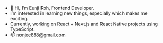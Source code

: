 - 👋 Hi, I’m Eunji Roh, Frontend Developer.
- I’m interested in learning new things, especially which makes me exciting.
- Currently, working on React + Next.js and React Native projects using TypeScript.
- 📫 nonjee888@gmail.com



